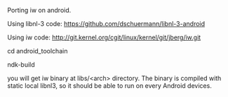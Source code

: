 Porting iw on android.

Using libnl-3 code: https://github.com/dschuermann/libnl-3-android

Using iw code: http://git.kernel.org/cgit/linux/kernel/git/jberg/iw.git

cd android\_toolchain

ndk-build

you will get iw binary at libs/\<arch\> directory.
The binary is compiled with static local libnl3, so it should be able to run on every Android devices.
